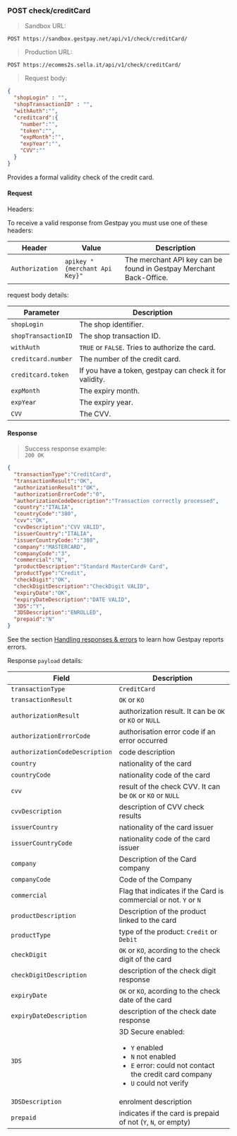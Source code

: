 ### POST check/creditCard


> Sandbox URL:

```
POST https://sandbox.gestpay.net/api/v1/check/creditCard/
```


> Production URL: 

```
POST https://ecomms2s.sella.it/api/v1/check/creditCard/
```

> Request body: 

```json
{
  "shopLogin" : "",
  "shopTransactionID" : "",
  "withAuth":"",
  "creditcard":{
    "number":"",
    "token":"",
    "expMonth":"",
    "expYear":"",
    "CVV":""
  }
}
```

Provides a formal validity check of the credit card. 

#### Request 

Headers: 

To receive a valid response from Gestpay you must use one of these headers: 

| Header          | Value                         | Description                                                        |
| --------------- | ----------------------------- | ------------------------------------------------------------------ |
| `Authorization` | `apikey "{merchant Api Key}"` | The merchant API key can be found in Gestpay Merchant Back-Office. |


request body details: 

| Parameter | Description | 
| --------- | ----------- | 
| `shopLogin` | The shop identifier. | 
| `shopTransactionID` | The shop transaction ID.
| `withAuth` | `TRUE` or `FALSE`. Tries to authorize the card. 
| `creditcard.number` | The number of the credit card.
| `creditcard.token` | If you have a token, gestpay can check it for validity. 
| `expMonth` | The expiry month.
| `expYear` | The expiry year. 
| `CVV` | The CVV. 

#### Response 

> Success response example:<br>
> `200 OK`

```json
{  
  "transactionType":"CreditCard",
  "transactionResult":"OK",
  "authorizationResult":"OK",
  "authorizationErrorCode":"0",
  "authorizationCodeDescription":"Transaction correctly processed",
  "country":"ITALIA",
  "countryCode":"380",
  "cvv":"OK",
  "cvvDescription":"CVV VALID",
  "issuerCountry":"ITALIA",
  "issuerCountryCode:":"380",
  "company":"MASTERCARD",
  "companyCode":"3",
  "commercial":"N",
  "productDescription":"Standard MasterCard® Card",
  "productType":"Credit",
  "checkDigit":"OK",
  "checkDigitDescription":"CheckDigit VALID",
  "expiryDate":"OK",
  "expiryDateDescription":"DATE VALID",
  "3DS":"Y",
  "3DSDescription":"ENROLLED",
  "prepaid":"N"
}
```

See the section [Handling responses & errors](#handling-responses-amp-errors) to learn how Gestpay reports errors.

Response `payload` details:


| Field          | Description 
| -------------- | -----------
| `transactionType` | `CreditCard`
| `transactionResult` | `OK` or `KO`
| `authorizationResult` | authorization result. It can be `OK` or `KO` or `NULL`  
| `authorizationErrorCode` | authorisation error code if an error occurred
| `authorizationCodeDescription` | code description 
| `country` | nationality of the card 
| `countryCode` | nationality code of the card
| `cvv` | result of the check CVV. It can be `OK` or `KO` or `NULL`
| `cvvDescription` | description of CVV check results
| `issuerCountry` | nationality of the card issuer 
| `issuerCountryCode` | nationality code of the card issuer
| `company` | Description of the Card company 
| `companyCode` | Code of the Company 
| `commercial` | Flag that indicates if the Card is commercial or not. `Y` or `N`
| `productDescription` | Description of the product linked to the card 
| `productType` | type of the product: `Credit` or `Debit`
| `checkDigit` | `OK` or `KO`, acording to the check digit of the card 
| `checkDigitDescription` | description of the check digit response
| `expiryDate` | `OK` or `KO`, acording to the check date of the card 
| `expiryDateDescription` | description of the check date response  
| `3DS` | 3D Secure enabled: <ul><li>`Y` enabled </li><li>`N` not enabled</li><li>`E` error: could not contact the credit card company</li><li>`U` could not verify</li></ul>  
| `3DSDescription` | enrolment description 
| `prepaid` | indicates if the card is prepaid of not (`Y`, `N`, or empty) 

